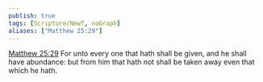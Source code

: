 ```yaml
---
publish: true
tags: [Scripture/NewT, noGraph]
aliases: ["Matthew 25:29"]
---
```

[Matthew 25:29](https://churchofjesuschrist.org/study/scriptures/nt/matt/25?lang=eng&id=p29#p29) For unto every one that hath shall be given, and he shall have abundance: but from him that hath not shall be taken away even that which he hath.
